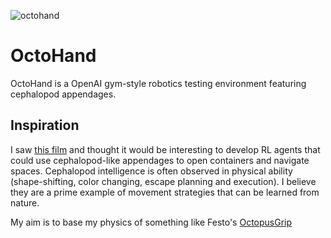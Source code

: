 ![octohand](https://github.com/SioKCronin/akko/blob/master/media/akko.jpg)

# OctoHand

OctoHand is a OpenAI gym-style robotics testing environment featuring cephalopod appendages. 

## Inspiration

I saw [this film](https://www.youtube.com/watch?v=Z0iUlWnon9Y) and thought it would be interesting to develop RL agents that could use cephalopod-like appendages to open containers and navigate spaces. Cephalopod intelligence is often observed in physical ability (shape-shifting, color changing, escape planning and execution). I believe they are a prime example of movement strategies that can be learned from nature. 

My aim is to base my physics of something like Festo's [OctopusGrip](https://www.festo.com/group/en/cms/12745.htm)



